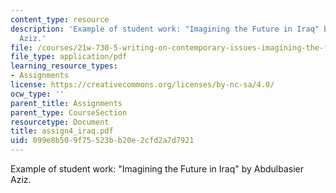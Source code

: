 ```yaml
---
content_type: resource
description: 'Example of student work: "Imagining the Future in Iraq" by Abdulbasier
  Aziz.'
file: /courses/21w-730-5-writing-on-contemporary-issues-imagining-the-future-fall-2007/099e8b509f75523bb20e2cfd2a7d7921_assign4_iraq.pdf
file_type: application/pdf
learning_resource_types:
- Assignments
license: https://creativecommons.org/licenses/by-nc-sa/4.0/
ocw_type: ''
parent_title: Assignments
parent_type: CourseSection
resourcetype: Document
title: assign4_iraq.pdf
uid: 099e8b50-9f75-523b-b20e-2cfd2a7d7921
---
```

Example of student work: "Imagining the Future in Iraq" by Abdulbasier Aziz.